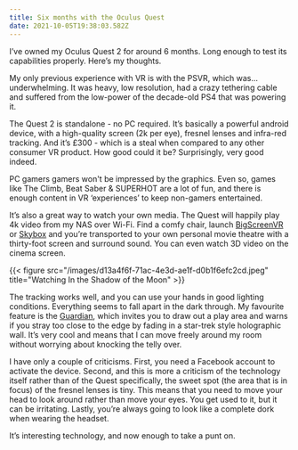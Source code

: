 ```yaml
---
title: Six months with the Oculus Quest
date: 2021-10-05T19:38:03.582Z
---
```

I’ve owned my Oculus Quest 2 for around 6 months. Long enough to test its capabilities properly. Here’s my thoughts.

My only previous experience with VR is with the PSVR, which was... underwhelming. It was heavy, low resolution, had a crazy tethering cable and suffered from the low-power of the decade-old PS4 that was powering it.

The Quest 2 is standalone - no PC required. It’s basically a powerful android device, with a high-quality screen (2k per eye), fresnel lenses and infra-red tracking. And it’s £300 - which is a steal when compared to any other consumer VR product. How good could it be? Surprisingly, very good indeed.

PC gamers gamers won't be impressed by the graphics. Even so, games like The Climb, Beat Saber & SUPERHOT are a lot of fun, and there is enough content in VR  ‘experiences’ to keep non-gamers entertained.

It’s also a great way to watch your own media. The Quest will happily play 4k video from my NAS over Wi-Fi. Find a comfy chair, launch [BigScreenVR](https://www.oculus.com/experiences/quest/2497738113633933/?locale=en_GB) or [Skybox](https://www.oculus.com/experiences/quest/2063931653705427/?locale=en_GB) and you’re transported to your own personal movie theatre with a thirty-foot screen and surround sound. You can even watch 3D video on the cinema screen.

{{< figure src="/images/d13a4f6f-71ac-4e3d-ae1f-d0b1f6efc2cd.jpeg" title="Watching In the Shadow of the Moon" >}}

The tracking works well, and you can use your hands in good lighting conditions. Everything seems to fall apart in the dark through. My favourite feature is the [Guardian](https://www.youtube.com/watch?v=d73PfTXZDvo), which invites you to draw out a play area and warns if you stray too close to the edge by fading in a star-trek style holographic wall. It’s very cool and means that I can move freely around my room without worrying about knocking the telly over. 

I have only a couple of criticisms. First, you need a Facebook account to activate the device. Second, and this is more a criticism of the technology itself rather than of the Quest specifically, the sweet spot (the area that is in focus) of the fresnel lenses is tiny. This means that you need to move your head to look around rather than move your eyes. You get used to it, but it can be irritating. Lastly, you’re always going to look like a complete dork when wearing the headset.

It’s interesting technology, and now enough to take a punt on.